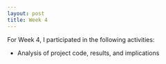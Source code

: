 ```yaml
---
layout: post
title: Week 4
---
```


For Week 4, I participated in the following activities:
  - Analysis of project code, results, and implications
